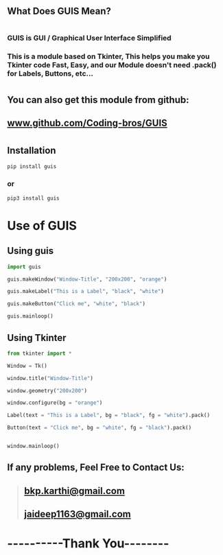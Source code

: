 ## What Does GUIS Mean?
#

### GUIS is **GUI / Graphical User Interface Simplified**

### This is a module based on Tkinter, This helps you make you Tkinter code **Fast, Easy**, and our **Module doesn't need .pack() for Labels, Buttons, etc...**
#
## **You can also get this module from github:**
 ## www.github.com/Coding-bros/GUIS
 #

## **Installation**

```python
pip install guis
```
### or

```python
pip3 install guis
```
#


# Use of GUIS

## Using guis

```python
import guis

guis.makeWindow("Window-Title", "200x200", "orange")

guis.makeLabel("This is a Label", "black", "white")

guis.makeButton("Click me", "white", "black")

guis.mainloop()
```

## Using Tkinter

```python
from tkinter import *

Window = Tk()

window.title("Window-Title")

window.geometry("200x200")

window.configure(bg = "orange")

Label(text = "This is a Label", bg = "black", fg = "white").pack()

Button(text = "Click me", bg = "white", fg = "black").pack()


window.mainloop()
```

## **If any problems, Feel Free to Contact Us:**
> ## bkp.karthi@gmail.com
> ## jaideep1163@gmail.com

# ----------Thank You--------